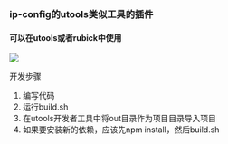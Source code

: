 ### ip-config的utools类似工具的插件
#### 可以在utools或者rubick中使用
![](https://files.catbox.moe/h4x01s.png)

开发步骤
1. 编写代码
2. 运行build.sh
3. 在utools开发者工具中将out目录作为项目目录导入项目
4. 如果要安装新的依赖，应该先npm install，然后build.sh